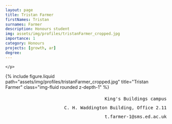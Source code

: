 ```yaml
---
layout: page
title: Tristan Farmer
firstNames: Tristan
surnames: Farmer
description: Honours student
img: assets/img/profiles/tristanFarmer_cropped.jpg
importance: 1
category: Honours
projects: [growth, ar]
degree: 
---
```


<div class="row">
  <div class="col-sm mt-3 mt-md-0">
    <p style="text-align: justify">
      
    </p>
  </div>
  <div class="col-sm mt-3 mt-md-0">
    <div class="row">
      {% 
        include figure.liquid 
        path="assets/img/profiles/tristanFarmer_cropped.jpg" 
        title="Tristan Farmer" 
        class="img-fluid rounded z-depth-1" 
      %}
    </div>
    <div class="d-flex flex-row justify-content-end">
      <p style="text-align:right; font-family:monospace; line-height:200%">
      King's Buildings campus <br>
      C. H. Waddington Building, Office 2.11 <br>
      t.farmer-1@sms.ed.ac.uk </p>
    </div>
  </div>
</div>
